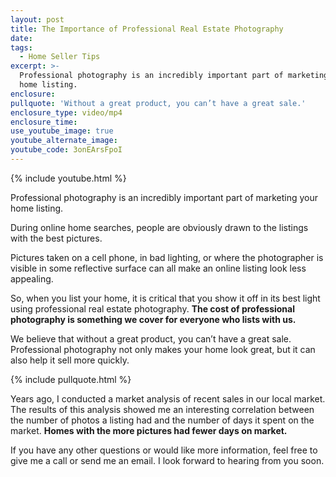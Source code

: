 ```yaml
---
layout: post
title: The Importance of Professional Real Estate Photography
date:
tags:
  - Home Seller Tips
excerpt: >-
  Professional photography is an incredibly important part of marketing your
  home listing.
enclosure:
pullquote: 'Without a great product, you can’t have a great sale.'
enclosure_type: video/mp4
enclosure_time:
use_youtube_image: true
youtube_alternate_image:
youtube_code: 3onEArsFpoI
---
```


{% include youtube.html %}

Professional photography is an incredibly important part of marketing your home listing.

During online home searches, people are obviously drawn to the listings with the best pictures.

Pictures taken on a cell phone, in bad lighting, or where the photographer is visible in some reflective surface can all make an online listing look less appealing.&nbsp;

So, when you list your home, it is critical that you show it off in its best light using professional real estate photography. **The cost of professional photography is something we cover for everyone who lists with us.**&nbsp;

We believe that without a great product, you can’t have a great sale. Professional photography not only makes your home look great, but it can also help it sell more quickly.

{% include pullquote.html %}

Years ago, I conducted a market analysis of recent sales in our local market. The results of this analysis showed me an interesting correlation between the number of photos a listing had and the number of days it spent on the market. **Homes with the more pictures had fewer days on market.&nbsp;**

If you have any other questions or would like more information, feel free to give me a call or send me an email. I look forward to hearing from you soon.<br>&nbsp;